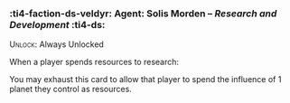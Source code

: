 ### :ti4-faction-ds-veldyr: **Agent**: Solis Morden – _Research and Development_ :ti4-ds:
<span style="font-variant:small-caps;">Unlock</span>: Always Unlocked

When a player spends resources to research:

You may exhaust this card to allow that player to spend the influence of 1 planet they control as resources.
